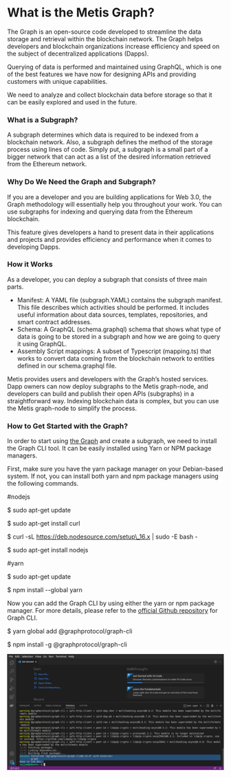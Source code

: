 # What is the Metis Graph?

The Graph is an open-source code developed to streamline the data storage and retrieval within the blockchain network. The Graph helps developers and blockchain organizations increase efficiency and speed on the subject of decentralized applications (Dapps).

Querying of data is performed and maintained using GraphQL, which is one of the best features we have now for designing APIs and providing customers with unique capabilities.

We need to analyze and collect blockchain data before storage so that it can be easily explored and used in the future.

### What is a Subgraph? <a href="#_z1mf3ffm26t0" id="_z1mf3ffm26t0"></a>

A subgraph determines which data is required to be indexed from a blockchain network. Also, a subgraph defines the method of the storage process using lines of code. Simply put, a subgraph is a small part of a bigger network that can act as a list of the desired information retrieved from the Ethereum network.

### Why Do We Need the Graph and Subgraph? <a href="#_beirav397hxg" id="_beirav397hxg"></a>

If you are a developer and you are building applications for Web 3.0, the Graph methodology will essentially help you throughout your work. You can use subgraphs for indexing and querying data from the Ethereum blockchain.

This feature gives developers a hand to present data in their applications and projects and provides efficiency and performance when it comes to developing Dapps.

### How it Works <a href="#_dmur7zkdni9b" id="_dmur7zkdni9b"></a>

As a developer, you can deploy a subgraph that consists of three main parts.

* Manifest: A YAML file (subgraph.YAML) contains the subgraph manifest. This file describes which activities should be performed. It includes useful information about data sources, templates, repositories, and smart contract addresses.
* Schema: A GraphQL (schema.graphql) schema that shows what type of data is going to be stored in a subgraph and how we are going to query it using GraphQL.
* Assembly Script mappings: A subset of Typescript (mapping.ts) that works to convert data coming from the blockchain network to entities defined in our schema.graphql file.

Metis provides users and developers with the Graph’s hosted services. Dapp owners can now deploy subgraphs to the Metis graph-node, and developers can build and publish their open APIs (subgraphs) in a straightforward way. Indexing blockchain data is complex, but you can use the Metis graph-node to simplify the process.

### How to Get Started with the Graph? <a href="#_fl9e765nais6" id="_fl9e765nais6"></a>

In order to start using [the Graph](https://thegraph.com/docs/en/developer/define-subgraph-hosted/) and create a subgraph, we need to install the Graph CLI tool. It can be easily installed using Yarn or NPM package managers.

First, make sure you have the yarn package manager on your Debian-based system. If not, you can install both yarn and npm package managers using the following commands.

\#nodejs

$ sudo apt-get update

$ sudo apt-get install curl

$ curl -sL https://deb.nodesource.com/setup\_16.x | sudo -E bash -

$ sudo apt-get install nodejs

\#yarn

$ sudo apt-get update

$ npm install --global yarn

Now you can add the Graph CLI by using either the yarn or npm package manager. For more details, please refer to the [official Github repository](https://github.com/graphprotocol/graph-cli) for Graph CLI.

$ yarn global add @graphprotocol/graph-cli

$ npm install -g @graphprotocol/graph-cli

![](<../../.gitbook/assets/0 (2) (1) (1)>)
